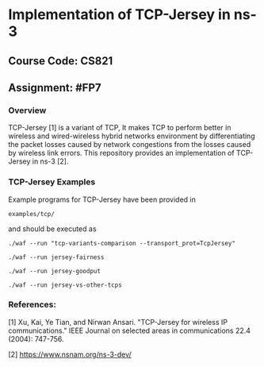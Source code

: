 # Implementation of TCP-Jersey in ns-3

## Course Code: CS821

## Assignment: #FP7

### Overview

TCP-Jersey [1] is a variant of TCP, It makes TCP to perform better in wireless and wired-wireless hybrid networks environment by differentiating the packet losses caused by network congestions from the losses caused by wireless link errors. This
repository provides an implementation of TCP-Jersey in ns-3 [2].

### TCP-Jersey Examples

Example programs for TCP-Jersey have been provided in

`examples/tcp/`

and should be executed as

`./waf --run "tcp-variants-comparison --transport_prot=TcpJersey"`

`./waf --run jersey-fairness`

`./waf --run jersey-goodput`

`./waf --run jersey-vs-other-tcps`


### References:

[1] Xu, Kai, Ye Tian, and Nirwan Ansari. "TCP-Jersey for wireless IP communications." IEEE Journal on selected areas in communications 22.4 (2004): 747-756.

[2] https://www.nsnam.org/ns-3-dev/
